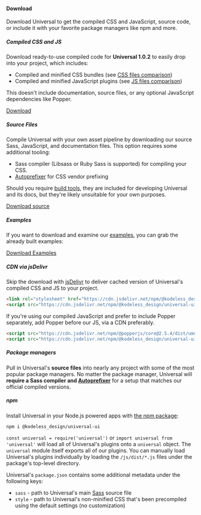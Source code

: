 #### Download

Download Universal to get the compiled CSS and JavaScript, source code, or include it with your favorite package managers like npm and more.

##### Compiled CSS and JS

Download ready-to-use compiled code for **Universal 1.0.2** to easily drop into your project, which includes:

- Compiled and minified CSS bundles (see [CSS files comparison](#/docs/getting-started/contents.md))
- Compiled and minified JavaScript plugins (see [JS files comparison](#/docs/getting-started/contents.md))

This doesn't include documentation, source files, or any optional JavaScript dependencies like Popper.

<a href="#" class="btn btn-primary">Download</a>

##### Source Files

Compile Universal with your own asset pipeline by downloading our source Sass, JavaScript, and documentation files. This option requires some additional tooling:

- Sass compiler (Libsass or Ruby Sass is supported) for compiling your CSS.
- [Autoprefixer](https://github.com/postcss/autoprefixer) for CSS vendor prefixing

Should you require [build tools](#/docs/getting-started/build-tools.md), they are included for developing Universal and its docs, but they're likely unsuitable for your own purposes.

<a href="#" class="btn btn-primary">Download source</a>

##### Examples

If you want to download and examine our [examples](#/docs/examples/index.md), you can grab the already built examples:

<a href="#" class="btn btn-primary">Download Examples</a>

##### CDN via jsDelivr

Skip the download with [jsDelivr](https://www.jsdelivr.com/) to deliver cached version of Universal's compiled CSS and JS to your project.

```html
<link rel="stylesheet" href="https://cdn.jsdelivr.net/npm/@kodeless_design/universal-ui@1.0.2/dist/css/universal.min.css" integrity="sha256-I35SFWi2Whrdv6cvobUfnr03rOlhp4Irtn4ax2uCiyc=" crossorigin="anonymous">
<script src="https://cdn.jsdelivr.net/npm/@kodeless_design/universal-ui@1.0.2/dist/js/universal.bundle.min.js" integrity="sha256-iCwB5Cy+DWEFe50EhYwPF3HB9+T3exENnVYBYZ0IA2M=" crossorigin="anonymous"></script>
```

If you're using our compiled JavaScript and prefer to include Popper separately, add Popper before our JS, via a CDN preferably.

```html
<script src="https://cdn.jsdelivr.net/npm/@popperjs/core@2.5.4/dist/umd/popper.min.js" integrity="sha384-q2kxQ16AaE6UbzuKqyBE9/u/KzioAlnx2maXQHiDX9d4/zp8Ok3f+M7DPm+Ib6IU" crossorigin="anonymous"></script>
<script src="https://cdn.jsdelivr.net/npm/@kodeless_design/universal-ui@1.0.2/dist/js/universal.min.js" integrity="sha256-d+j1JZHnieT7jCg89yE0eUHlM7XnSjVTrW53QfpkH2g=" crossorigin="anonymous"></script>
```

##### Package managers

Pull in Universal's **source files** into nearly any project with some of the most popular package managers. No matter the package manager, Universal will **require a Sass compiler and [Autoprefixer](https://github.com/postcss/autoprefixer)** for a setup that matches our official compiled versions.

##### npm

Install Universal in your Node.js powered apps with [the npm package](https://www.npmjs.com/package/@kodeless_design/universal-ui):

```sh
npm i @kodeless_design/universal-ui
```

`const universal = require('universal')` or `import universal from 'universal'` will load all of Universal's plugins onto a `universal` object.
The `universal` module itself exports all of our plugins. You can manually load Universal's plugins individually by loading the `/js/dist/*.js` files under the package's top-level directory.

Universal's `package.json` contains some additional metadata under the following keys:

- `sass` - path to Universal's main [Sass](https://sass-lang.com/) source file
- `style` - path to Universal's non-minified CSS that's been precompiled using the default settings (no customization)